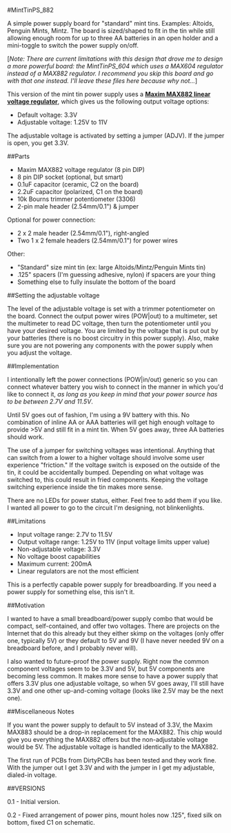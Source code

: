 #MintTinPS_882

A simple power supply board for "standard" mint tins. Examples: Altoids,
Penguin Mints, Mintz. The board is sized/shaped to fit in the tin while
still allowing enough room for up to three AA batteries in an open holder
and a mini-toggle to switch the power supply on/off.

[*Note: There are current limitations with this design that drove me to
design a more powerful board: the MintTinPS_604 which uses a MAX604
regulator instead of a MAX882 regulator. I recommend you skip this board
and go with that one instead. I'll leave these files here because why
not...*]

This version of the mint tin power supply uses a [**Maxim MAX882 linear voltage regulator**](http://www.maximintegrated.com/en/products/power/linear-regulators/MAX882.html "MAX882 Info"), which gives us the following output voltage options:

* Default voltage: 3.3V
* Adjustable voltage: 1.25V to 11V

The adjustable voltage is activated by setting a jumper (ADJV). If the
jumper is open, you get 3.3V.

##Parts
* Maxim MAX882 voltage regulator (8 pin DIP)
* 8 pin DIP socket (optional, but smart)
* 0.1uF capacitor (ceramic, C2 on the board)
* 2.2uF capacitor (polarized, C1 on the board)
* 10k Bourns trimmer potentiometer (3306)
* 2-pin male header (2.54mm/0.1") & jumper

Optional for power connection:
* 2 x 2 male header (2.54mm/0.1"), right-angled 
* Two 1 x 2 female headers (2.54mm/0.1") for power wires

Other:
* "Standard" size mint tin (ex: large Altoids/Mintz/Penguin Mints tin)
* .125" spacers (I'm guessing adhesive, nylon) if spacers are your thing
* Something else to fully insulate the bottom of the board

##Setting the adjustable voltage

The level of the adjustable voltage is set with a trimmer potentiometer on
the board. Connect the output power wires (POW|out) to a multimeter, set
the multimeter to read DC voltage, then turn the potentiometer until you
have your desired voltage. You are limited by the voltage that is put out
by your batteries (there is no boost circuitry in this power supply).
Also, make sure you are not powering any components with the power supply
when you adjust the voltage.

##Implementation

I intentionally left the power connections (POW|in/out) generic so you can
connect whatever battery you wish to connect in the manner in which you'd
like to connect it, *as long as you keep in mind that your power source
has to be between 2.7V and 11.5V*. 

Until 5V goes out of fashion, I'm using a 9V battery with this. No
combination of inline AA or AAA batteries will get high enough voltage to
provide >5V and still fit in a mint tin.  When 5V goes away, three AA
batteries should work.

The use of a jumper for switching voltages was intentional. Anything that
can switch from a lower to a higher voltage should involve some user
experience "friction." If the voltage switch is exposed on the outside of
the tin, it could be accidentally bumped. Depending on what voltage was
switched to, this could result in fried components. Keeping the voltage
switching experience inside the tin makes more sense.

There are no LEDs for power status, either. Feel free to add them if you
like. I wanted all power to go to the circuit I'm designing, not
blinkenlights.

##Limitations

* Input voltage range: 2.7V to 11.5V
* Output voltage range: 1.25V to 11V (input voltage limits upper value)
* Non-adjustable voltage: 3.3V
* No voltage boost capabilities
* Maximum current: 200mA
* Linear regulators are not the most efficient

This is a perfectly capable power supply for breadboarding. If you need a
power supply for something else, this isn't it. 

##Motivation

I wanted to have a small breadboard/power supply combo that would be
compact, self-contained, and offer two voltages. There are projects on the
Internet that do this already but they either skimp on the voltages (only
offer one, typically 5V) or they default to 5V and 9V (I have never needed
9V on a breadboard before, and I probably never will). 

I also wanted to future-proof the power supply.
Right now the common component voltages seem to be 3.3V and 5V, but 5V
components are becoming less common. It makes more sense to have a power
supply that offers 3.3V plus one adjustable voltage, so when 5V goes away,
I'll still have 3.3V and one other up-and-coming voltage (looks like 2.5V
may be the next one).

##Miscellaneous Notes

If you want the power supply to default to 5V instead of 3.3V, the Maxim
MAX883 should be a drop-in replacement for the MAX882. This chip would
give you everything the MAX882 offers but the non-adjustable voltage would
be 5V. The adjustable voltage is handled identically to the MAX882.

The first run of PCBs from DirtyPCBs has been tested and they work fine.
With the jumper out I get 3.3V and with the jumper in I get my adjustable,
dialed-in voltage.

##VERSIONS

0.1 - Initial version.

0.2 - Fixed arrangement of power pins, mount holes now .125", fixed silk
on bottom, fixed C1 on schematic.

